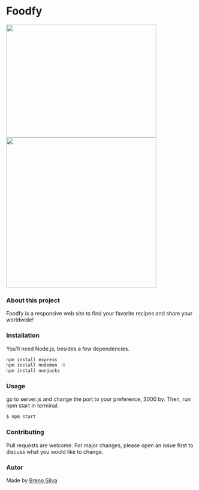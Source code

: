 # Foodfy

<img src=”/readme-gifs/foodfy-desktop.gif” height="300px" width="400px">
<img src=”/readme-gifs/foodfy-mobile.gif” height="400px" width="400px">

### About this project
Foodfy is a responsive web site to find your favorite recipes and share your worldwide!




### Installation

You'll need Node.js, besides a few dependencies. 

```bash
npm install express
npm install nodemon -D
npm install nunjucks
```

### Usage
go to server.js and change the port to your preference, 3000 by. Then, run npm start in terminal.
```bash
$ npm start
```

### Contributing
Pull requests are welcome. For major changes, please open an issue first to discuss what you would like to change.

### Autor
Made by [Breno Silva](https://github.com/Silva404)